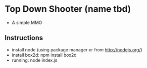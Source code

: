 Top Down Shooter (name tbd)
===========================
+ A simple MMO 

Instructions
------------
+ install node (using package manager or from http://nodejs.org/)
+ install box2d: npm install box2d
+ running: node index.js
